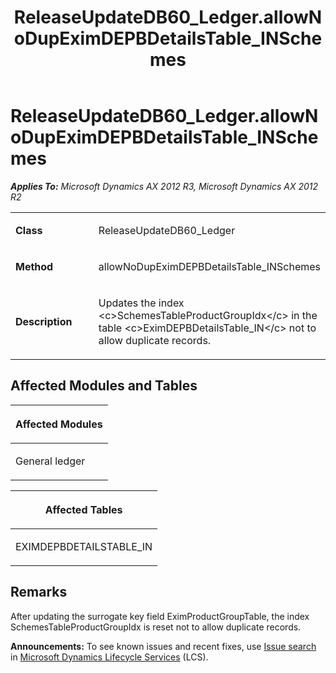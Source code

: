 ﻿---
title: ReleaseUpdateDB60_Ledger.allowNoDupEximDEPBDetailsTable_INSchemes
TOCTitle: ReleaseUpdateDB60_Ledger.allowNoDupEximDEPBDetailsTable_INSchemes
ms:assetid: 1d5734c4-6666-2cc0-6b93-87d89a62dacc
ms:mtpsurl: https://msdn.microsoft.com/en-us/library/JJ684810(v=AX.60)
ms:contentKeyID: 49707013
ms.date: 05/18/2015
mtps_version: v=AX.60
---

# ReleaseUpdateDB60\_Ledger.allowNoDupEximDEPBDetailsTable\_INSchemes 


_**Applies To:** Microsoft Dynamics AX 2012 R3, Microsoft Dynamics AX 2012 R2_

<table>
<colgroup>
<col style="width: 50%" />
<col style="width: 50%" />
</colgroup>
<tbody>
<tr class="odd">
<td><p><strong>Class</strong></p></td>
<td><p>ReleaseUpdateDB60_Ledger</p></td>
</tr>
<tr class="even">
<td><p><strong>Method</strong></p></td>
<td><p>allowNoDupEximDEPBDetailsTable_INSchemes</p></td>
</tr>
<tr class="odd">
<td><p><strong>Description</strong></p></td>
<td><p>Updates the index &lt;c&gt;SchemesTableProductGroupIdx&lt;/c&gt; in the table &lt;c&gt;EximDEPBDetailsTable_IN&lt;/c&gt; not to allow duplicate records.</p></td>
</tr>
</tbody>
</table>


## Affected Modules and Tables

<table>
<colgroup>
<col style="width: 100%" />
</colgroup>
<thead>
<tr class="header">
<th><p>Affected Modules</p></th>
</tr>
</thead>
<tbody>
<tr class="odd">
<td><p>General ledger</p></td>
</tr>
</tbody>
</table>


<table>
<colgroup>
<col style="width: 100%" />
</colgroup>
<thead>
<tr class="header">
<th><p>Affected Tables</p></th>
</tr>
</thead>
<tbody>
<tr class="odd">
<td><p>EXIMDEPBDETAILSTABLE_IN</p></td>
</tr>
</tbody>
</table>


## Remarks

After updating the surrogate key field EximProductGroupTable, the index SchemesTableProductGroupIdx is reset not to allow duplicate records.

  
**Announcements:** To see known issues and recent fixes, use [Issue search](http://go.microsoft.com/fwlink/?linkid=389258) in [Microsoft Dynamics Lifecycle Services](http://go.microsoft.com/fwlink/?linkid=306505) (LCS).

